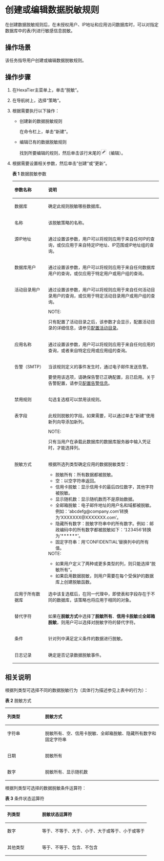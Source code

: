 # 创建或编辑数据脱敏规则<a name="ZH-CN_TOPIC_0111166389"></a>

在创建数据脱敏规则后，在未授权用户、IP地址和应用访问数据库时，可以对指定数据库中的表/列进行敏感信息脱敏。

## 操作场景<a name="zh-cn_topic_0110574922_s5688c7d73ebc431f8ab58771a127b6c3"></a>

该任务指导用户创建或编辑数据脱敏规则。

## 操作步骤<a name="zh-cn_topic_0110574922_s6e143e9d0ce848ca981f257fb7d41d7e"></a>

1.  在HexaTier主菜单上，单击“脱敏“。
2.  在导航树上，选择“策略“。
3.  根据需要执行以下操作：
    -   创建新的数据脱敏规则

        在命令栏上，单击“新建“。

    -   编辑已有的数据脱敏规则

        找到所要编辑的规则，然后单击该行末尾的![](figures/编辑.png)（编辑）。


4.  根据需要设置相关参数，然后单击“创建“或“更新“。

    **表 1**  数据脱敏参数

    <a name="zh-cn_topic_0110574922_t92f3e55297cb4d708d001de79199984b"></a>
    <table><thead align="left"><tr id="zh-cn_topic_0110574922_r754068bcac8940e185d1f9cc5fa7fdb5"><th class="cellrowborder" valign="top" width="23%" id="mcps1.2.3.1.1"><p id="zh-cn_topic_0110574922_a554738ba265c479582a865933fcd3bad"><a name="zh-cn_topic_0110574922_a554738ba265c479582a865933fcd3bad"></a><a name="zh-cn_topic_0110574922_a554738ba265c479582a865933fcd3bad"></a>参数名称</p>
    </th>
    <th class="cellrowborder" valign="top" width="77%" id="mcps1.2.3.1.2"><p id="zh-cn_topic_0110574922_a758baa83ac7a40839ee4bdda3aa0ca76"><a name="zh-cn_topic_0110574922_a758baa83ac7a40839ee4bdda3aa0ca76"></a><a name="zh-cn_topic_0110574922_a758baa83ac7a40839ee4bdda3aa0ca76"></a>说明</p>
    </th>
    </tr>
    </thead>
    <tbody><tr id="zh-cn_topic_0110574922_r1a3a185e39a0409b9b34eeab76419bbd"><td class="cellrowborder" valign="top" width="23%" headers="mcps1.2.3.1.1 "><p id="zh-cn_topic_0110574922_a491543b6a8c34bcabe655453fa418367"><a name="zh-cn_topic_0110574922_a491543b6a8c34bcabe655453fa418367"></a><a name="zh-cn_topic_0110574922_a491543b6a8c34bcabe655453fa418367"></a>数据库</p>
    </td>
    <td class="cellrowborder" valign="top" width="77%" headers="mcps1.2.3.1.2 "><p id="zh-cn_topic_0110574922_ad36b283c3dce40ab8419ced8257c307e"><a name="zh-cn_topic_0110574922_ad36b283c3dce40ab8419ced8257c307e"></a><a name="zh-cn_topic_0110574922_ad36b283c3dce40ab8419ced8257c307e"></a>确定此规则脱敏哪些数据库。</p>
    </td>
    </tr>
    <tr id="zh-cn_topic_0110574922_row108541154141015"><td class="cellrowborder" valign="top" width="23%" headers="mcps1.2.3.1.1 "><p id="zh-cn_topic_0110574922_p209798511017"><a name="zh-cn_topic_0110574922_p209798511017"></a><a name="zh-cn_topic_0110574922_p209798511017"></a>名称</p>
    </td>
    <td class="cellrowborder" valign="top" width="77%" headers="mcps1.2.3.1.2 "><p id="zh-cn_topic_0110574922_p189793512109"><a name="zh-cn_topic_0110574922_p189793512109"></a><a name="zh-cn_topic_0110574922_p189793512109"></a>该脱敏策略的名称。</p>
    </td>
    </tr>
    <tr id="zh-cn_topic_0110574922_r67ee4e7d090a4b8a902b93866869afab"><td class="cellrowborder" valign="top" width="23%" headers="mcps1.2.3.1.1 "><p id="zh-cn_topic_0110574922_adc878a11aced4f6b9ee46ff47d34e219"><a name="zh-cn_topic_0110574922_adc878a11aced4f6b9ee46ff47d34e219"></a><a name="zh-cn_topic_0110574922_adc878a11aced4f6b9ee46ff47d34e219"></a>源IP地址</p>
    </td>
    <td class="cellrowborder" valign="top" width="77%" headers="mcps1.2.3.1.2 "><p id="zh-cn_topic_0110574922_zh-cn_topic_0076429780_p144779165593"><a name="zh-cn_topic_0110574922_zh-cn_topic_0076429780_p144779165593"></a><a name="zh-cn_topic_0110574922_zh-cn_topic_0076429780_p144779165593"></a>通过设置该参数，用户可以将规则应用于来自任何IP的查询，或仅应用于来自特定IP地址、IP范围或IP地址组的查询。</p>
    </td>
    </tr>
    <tr id="zh-cn_topic_0110574922_r8d7005191edb4016bc12290ed1970ec7"><td class="cellrowborder" valign="top" width="23%" headers="mcps1.2.3.1.1 "><p id="zh-cn_topic_0110574922_a8bdbf10de858477bb2dc8aba10b8324d"><a name="zh-cn_topic_0110574922_a8bdbf10de858477bb2dc8aba10b8324d"></a><a name="zh-cn_topic_0110574922_a8bdbf10de858477bb2dc8aba10b8324d"></a>数据库用户</p>
    </td>
    <td class="cellrowborder" valign="top" width="77%" headers="mcps1.2.3.1.2 "><p id="zh-cn_topic_0110574922_a739206be82de4f769134622fa82335ee"><a name="zh-cn_topic_0110574922_a739206be82de4f769134622fa82335ee"></a><a name="zh-cn_topic_0110574922_a739206be82de4f769134622fa82335ee"></a>通过设置该参数，用户可以将规则应用于来自任何数据库用户的查询，或仅应用于特定用户或用户组的查询。</p>
    </td>
    </tr>
    <tr id="zh-cn_topic_0110574922_row57609360227"><td class="cellrowborder" valign="top" width="23%" headers="mcps1.2.3.1.1 "><p id="zh-cn_topic_0110574922_ad703537439ff4dbaa56a9926371309ca"><a name="zh-cn_topic_0110574922_ad703537439ff4dbaa56a9926371309ca"></a><a name="zh-cn_topic_0110574922_ad703537439ff4dbaa56a9926371309ca"></a>活动目录用户</p>
    </td>
    <td class="cellrowborder" valign="top" width="77%" headers="mcps1.2.3.1.2 "><p id="zh-cn_topic_0110574922_a6ef8f02512034121ad1d77535b6afa0f"><a name="zh-cn_topic_0110574922_a6ef8f02512034121ad1d77535b6afa0f"></a><a name="zh-cn_topic_0110574922_a6ef8f02512034121ad1d77535b6afa0f"></a>通过设置该参数，用户可以将规则应用于来自任何活动目录用户的查询，或仅用于特定活动目录用户或用户组的查询。</p>
    <div class="note" id="zh-cn_topic_0110574922_n402f66f692024bc69a23f88de363dac1"><a name="zh-cn_topic_0110574922_n402f66f692024bc69a23f88de363dac1"></a><a name="zh-cn_topic_0110574922_n402f66f692024bc69a23f88de363dac1"></a><span class="notetitle"> NOTE: </span><div class="notebody"><p id="zh-cn_topic_0110574922_zh-cn_topic_0076429722_p5717533161"><a name="zh-cn_topic_0110574922_zh-cn_topic_0076429722_p5717533161"></a><a name="zh-cn_topic_0110574922_zh-cn_topic_0076429722_p5717533161"></a>只有配置了活动目录之后，该参数才会显示，配置活动目录的详细信息，请参见<a href="活动目录简介.md#ZH-CN_TOPIC_0111166491">配置活动目录</a>。</p>
    </div></div>
    </td>
    </tr>
    <tr id="zh-cn_topic_0110574922_r75a3ad75bc6d42429816dc70ce753fe7"><td class="cellrowborder" valign="top" width="23%" headers="mcps1.2.3.1.1 "><p id="zh-cn_topic_0110574922_a6b4aa9cb56b3466093add7a648b1b02f"><a name="zh-cn_topic_0110574922_a6b4aa9cb56b3466093add7a648b1b02f"></a><a name="zh-cn_topic_0110574922_a6b4aa9cb56b3466093add7a648b1b02f"></a>应用名称</p>
    </td>
    <td class="cellrowborder" valign="top" width="77%" headers="mcps1.2.3.1.2 "><p id="zh-cn_topic_0110574922_zh-cn_topic_0076429780_p047751615590"><a name="zh-cn_topic_0110574922_zh-cn_topic_0076429780_p047751615590"></a><a name="zh-cn_topic_0110574922_zh-cn_topic_0076429780_p047751615590"></a>通过设置该参数，用户可以将规则应用于来自任何应用的查询，或者来自特定应用或应用组的查询。</p>
    </td>
    </tr>
    <tr id="zh-cn_topic_0110574922_r74cc1c6573b6420085d2dcedcbe52b57"><td class="cellrowborder" valign="top" width="23%" headers="mcps1.2.3.1.1 "><p id="zh-cn_topic_0110574922_aeef8cddc6009482e80d5df1bf2bae922"><a name="zh-cn_topic_0110574922_aeef8cddc6009482e80d5df1bf2bae922"></a><a name="zh-cn_topic_0110574922_aeef8cddc6009482e80d5df1bf2bae922"></a>告警（SMTP）</p>
    </td>
    <td class="cellrowborder" valign="top" width="77%" headers="mcps1.2.3.1.2 "><p id="zh-cn_topic_0110574922_aaf677f7cdb4647b2923005a9a8d8f6e4"><a name="zh-cn_topic_0110574922_aaf677f7cdb4647b2923005a9a8d8f6e4"></a><a name="zh-cn_topic_0110574922_aaf677f7cdb4647b2923005a9a8d8f6e4"></a>当该规则定义的事件发生时，通过电子邮件发送告警。</p>
    <p id="zh-cn_topic_0110574922_zh-cn_topic_0076429780_p247714160595"><a name="zh-cn_topic_0110574922_zh-cn_topic_0076429780_p247714160595"></a><a name="zh-cn_topic_0110574922_zh-cn_topic_0076429780_p247714160595"></a>要使用该选项，请确保告警已正确配置，且已启用。关于告警配置，请参见<a href="告警信息简介.md#ZH-CN_TOPIC_0111166388">配置告警信息</a>。</p>
    </td>
    </tr>
    <tr id="zh-cn_topic_0110574922_r36942763eed5445e8d0cf9a427621ecf"><td class="cellrowborder" valign="top" width="23%" headers="mcps1.2.3.1.1 "><p id="zh-cn_topic_0110574922_a77830ae16ee847239cc5ffed5d7d4aaf"><a name="zh-cn_topic_0110574922_a77830ae16ee847239cc5ffed5d7d4aaf"></a><a name="zh-cn_topic_0110574922_a77830ae16ee847239cc5ffed5d7d4aaf"></a>禁用规则</p>
    </td>
    <td class="cellrowborder" valign="top" width="77%" headers="mcps1.2.3.1.2 "><p id="zh-cn_topic_0110574922_ad78a0a408fcc4540a72e8db646f2df9d"><a name="zh-cn_topic_0110574922_ad78a0a408fcc4540a72e8db646f2df9d"></a><a name="zh-cn_topic_0110574922_ad78a0a408fcc4540a72e8db646f2df9d"></a>勾选复选框可以禁用该规则。</p>
    </td>
    </tr>
    <tr id="zh-cn_topic_0110574922_rbfee852e8199492eb297bafaf3aa246c"><td class="cellrowborder" valign="top" width="23%" headers="mcps1.2.3.1.1 "><p id="zh-cn_topic_0110574922_a8495d4159e9d4434bf690389d787a447"><a name="zh-cn_topic_0110574922_a8495d4159e9d4434bf690389d787a447"></a><a name="zh-cn_topic_0110574922_a8495d4159e9d4434bf690389d787a447"></a>表字段</p>
    </td>
    <td class="cellrowborder" valign="top" width="77%" headers="mcps1.2.3.1.2 "><p id="zh-cn_topic_0110574922_zh-cn_topic_0076429780_p947811675912"><a name="zh-cn_topic_0110574922_zh-cn_topic_0076429780_p947811675912"></a><a name="zh-cn_topic_0110574922_zh-cn_topic_0076429780_p947811675912"></a>此规则脱敏的字段。如果需要，可以通过单击“新建”使用新列向导添加新列。</p>
    <div class="note" id="zh-cn_topic_0110574922_n9c2d4ef79c7b49bd8be955d873501bdb"><a name="zh-cn_topic_0110574922_n9c2d4ef79c7b49bd8be955d873501bdb"></a><a name="zh-cn_topic_0110574922_n9c2d4ef79c7b49bd8be955d873501bdb"></a><span class="notetitle"> NOTE: </span><div class="notebody"><p id="zh-cn_topic_0110574922_a8e9c752f590a4e578756b4c28b99ea0c"><a name="zh-cn_topic_0110574922_a8e9c752f590a4e578756b4c28b99ea0c"></a><a name="zh-cn_topic_0110574922_a8e9c752f590a4e578756b4c28b99ea0c"></a>只有当用户在承载此数据库的数据库服务器中输入凭证时，才能选择列。</p>
    </div></div>
    </td>
    </tr>
    <tr id="zh-cn_topic_0110574922_rcae2339b45b043b5af815f3bc0df9939"><td class="cellrowborder" valign="top" width="23%" headers="mcps1.2.3.1.1 "><p id="zh-cn_topic_0110574922_afb7fa2a6b0a14881bc048254aa246d79"><a name="zh-cn_topic_0110574922_afb7fa2a6b0a14881bc048254aa246d79"></a><a name="zh-cn_topic_0110574922_afb7fa2a6b0a14881bc048254aa246d79"></a>脱敏方式</p>
    </td>
    <td class="cellrowborder" valign="top" width="77%" headers="mcps1.2.3.1.2 "><p id="zh-cn_topic_0110574922_acffe307ead4e49cabe8297abf060a925"><a name="zh-cn_topic_0110574922_acffe307ead4e49cabe8297abf060a925"></a><a name="zh-cn_topic_0110574922_acffe307ead4e49cabe8297abf060a925"></a>根据所选列类型确定应用的数据脱敏类型：</p>
    <a name="zh-cn_topic_0110574922_u31b0a5b6bb8f44ac9a6f84f71791921d"></a><a name="zh-cn_topic_0110574922_u31b0a5b6bb8f44ac9a6f84f71791921d"></a><ul id="zh-cn_topic_0110574922_u31b0a5b6bb8f44ac9a6f84f71791921d"><li>脱敏所有：所有数据都被脱敏。</li><li>空：以空字符串返回。</li><li>信用卡脱敏：显示信用卡的最后四位数字，其他字符被脱敏。</li><li>显示随机数：显示随机数而不是原始数据。</li><li>全邮箱脱敏：电子邮件地址的用户名和域都被脱敏。例如：‘abcdefg@company.com’转换为‘XXXXXXX@XXXXXXX.com’。</li><li>隐藏所有数字：脱敏字符串中的所有数字。例如：邮政编码中的所有数字都被脱敏如下：‘123456’转换为‘******’。</li><li>固定字符串：用‘CONFIDENTIAL’替换列中的所有值。</li></ul>
    <div class="note" id="zh-cn_topic_0110574922_n3810259bb29646d5845bfc4d5d12df4c"><a name="zh-cn_topic_0110574922_n3810259bb29646d5845bfc4d5d12df4c"></a><a name="zh-cn_topic_0110574922_n3810259bb29646d5845bfc4d5d12df4c"></a><span class="notetitle"> NOTE: </span><div class="notebody"><a name="zh-cn_topic_0110574922_ul658691341513"></a><a name="zh-cn_topic_0110574922_ul658691341513"></a><ul id="zh-cn_topic_0110574922_ul658691341513"><li>如果用户定义了两种或更多类型的列，则只能选择“脱敏所有”。</li><li>如果启用数据脱敏，则用户需要在每个受保护的数据库上创建脱敏函数。</li></ul>
    </div></div>
    </td>
    </tr>
    <tr id="zh-cn_topic_0110574922_row2345156113020"><td class="cellrowborder" valign="top" width="23%" headers="mcps1.2.3.1.1 "><p id="zh-cn_topic_0110574922_p2034511617303"><a name="zh-cn_topic_0110574922_p2034511617303"></a><a name="zh-cn_topic_0110574922_p2034511617303"></a>应用于所有数据库</p>
    </td>
    <td class="cellrowborder" valign="top" width="77%" headers="mcps1.2.3.1.2 "><p id="zh-cn_topic_0110574922_p31389506162"><a name="zh-cn_topic_0110574922_p31389506162"></a><a name="zh-cn_topic_0110574922_p31389506162"></a>选中该复选框后，在同一代理中，即使表和字段存在于不同的数据库，该策略也将应用于相同的对象。</p>
    </td>
    </tr>
    <tr id="zh-cn_topic_0110574922_row71731064301"><td class="cellrowborder" valign="top" width="23%" headers="mcps1.2.3.1.1 "><p id="zh-cn_topic_0110574922_p16173863302"><a name="zh-cn_topic_0110574922_p16173863302"></a><a name="zh-cn_topic_0110574922_p16173863302"></a>替代字符</p>
    </td>
    <td class="cellrowborder" valign="top" width="77%" headers="mcps1.2.3.1.2 "><p id="zh-cn_topic_0110574922_p121738619307"><a name="zh-cn_topic_0110574922_p121738619307"></a><a name="zh-cn_topic_0110574922_p121738619307"></a>如果在<span class="parmname" id="zh-cn_topic_0110574922_parmname109931616332"><a name="zh-cn_topic_0110574922_parmname109931616332"></a><a name="zh-cn_topic_0110574922_parmname109931616332"></a><b>脱敏方式</b></span>中选择了<span class="parmvalue" id="zh-cn_topic_0110574922_parmvalue184314127338"><a name="zh-cn_topic_0110574922_parmvalue184314127338"></a><a name="zh-cn_topic_0110574922_parmvalue184314127338"></a><b>脱敏所有</b></span>、<span class="parmvalue" id="zh-cn_topic_0110574922_parmvalue13212223163313"><a name="zh-cn_topic_0110574922_parmvalue13212223163313"></a><a name="zh-cn_topic_0110574922_parmvalue13212223163313"></a><b>信用卡脱敏</b></span>或<span class="parmvalue" id="zh-cn_topic_0110574922_parmvalue1411813281337"><a name="zh-cn_topic_0110574922_parmvalue1411813281337"></a><a name="zh-cn_topic_0110574922_parmvalue1411813281337"></a><b>全邮箱脱敏</b></span>，则用户可以选择对脱敏字符的替代字符。</p>
    </td>
    </tr>
    <tr id="zh-cn_topic_0110574922_r42295f6752184d6babf7bfc461ee96ba"><td class="cellrowborder" valign="top" width="23%" headers="mcps1.2.3.1.1 "><p id="zh-cn_topic_0110574922_a1b2cb4853b664a73a020f594340193a4"><a name="zh-cn_topic_0110574922_a1b2cb4853b664a73a020f594340193a4"></a><a name="zh-cn_topic_0110574922_a1b2cb4853b664a73a020f594340193a4"></a>条件</p>
    </td>
    <td class="cellrowborder" valign="top" width="77%" headers="mcps1.2.3.1.2 "><p id="zh-cn_topic_0110574922_zh-cn_topic_0076429780_p154800164592"><a name="zh-cn_topic_0110574922_zh-cn_topic_0076429780_p154800164592"></a><a name="zh-cn_topic_0110574922_zh-cn_topic_0076429780_p154800164592"></a>针对列中满足定义条件的数据进行脱敏。</p>
    </td>
    </tr>
    <tr id="zh-cn_topic_0110574922_r8059e15a8d1d4a99a7501b7b6c8f0eec"><td class="cellrowborder" valign="top" width="23%" headers="mcps1.2.3.1.1 "><p id="zh-cn_topic_0110574922_ab1cdbd36111443aaa5167646cf889dd5"><a name="zh-cn_topic_0110574922_ab1cdbd36111443aaa5167646cf889dd5"></a><a name="zh-cn_topic_0110574922_ab1cdbd36111443aaa5167646cf889dd5"></a>日志记录</p>
    </td>
    <td class="cellrowborder" valign="top" width="77%" headers="mcps1.2.3.1.2 "><p id="zh-cn_topic_0110574922_a9119a4ed5fa84da4a9a142c27d483cda"><a name="zh-cn_topic_0110574922_a9119a4ed5fa84da4a9a142c27d483cda"></a><a name="zh-cn_topic_0110574922_a9119a4ed5fa84da4a9a142c27d483cda"></a>确定是否记录数据脱敏事件。</p>
    </td>
    </tr>
    </tbody>
    </table>


## 相关说明<a name="zh-cn_topic_0110574922_s4deba11ffaa449569e401b12a314643b"></a>

根据列类型可选择不同的数据脱敏行为（具体行为描述参见上表中的行为）：

**表 2**  脱敏方式

<a name="zh-cn_topic_0110574922_t539bed212500452f89cef6ee8676aff6"></a>
<table><thead align="left"><tr id="zh-cn_topic_0110574922_r3aaae3ee414e4fd18d512d10b188cf85"><th class="cellrowborder" valign="top" width="24.62%" id="mcps1.2.3.1.1"><p id="zh-cn_topic_0110574922_ae8007783aad94e42a4f0d0c2d1b710b7"><a name="zh-cn_topic_0110574922_ae8007783aad94e42a4f0d0c2d1b710b7"></a><a name="zh-cn_topic_0110574922_ae8007783aad94e42a4f0d0c2d1b710b7"></a>列类型</p>
</th>
<th class="cellrowborder" valign="top" width="75.38%" id="mcps1.2.3.1.2"><p id="zh-cn_topic_0110574922_a4460d59ec6844ffca9caa44533861d15"><a name="zh-cn_topic_0110574922_a4460d59ec6844ffca9caa44533861d15"></a><a name="zh-cn_topic_0110574922_a4460d59ec6844ffca9caa44533861d15"></a>脱敏方式</p>
</th>
</tr>
</thead>
<tbody><tr id="zh-cn_topic_0110574922_r1874991ebd2d4aecbdbbb66e3b847dba"><td class="cellrowborder" valign="top" width="24.62%" headers="mcps1.2.3.1.1 "><p id="zh-cn_topic_0110574922_a6843ce765a474587ad15fbf170f937c2"><a name="zh-cn_topic_0110574922_a6843ce765a474587ad15fbf170f937c2"></a><a name="zh-cn_topic_0110574922_a6843ce765a474587ad15fbf170f937c2"></a>字符串</p>
</td>
<td class="cellrowborder" valign="top" width="75.38%" headers="mcps1.2.3.1.2 "><p id="zh-cn_topic_0110574922_a1684c0c21a704c64bfb9767daf955afc"><a name="zh-cn_topic_0110574922_a1684c0c21a704c64bfb9767daf955afc"></a><a name="zh-cn_topic_0110574922_a1684c0c21a704c64bfb9767daf955afc"></a>脱敏所有、空、信用卡脱敏、全邮箱脱敏、隐藏所有数字和固定字符串</p>
</td>
</tr>
<tr id="zh-cn_topic_0110574922_r03106e559154412c95cbfc1642e20a74"><td class="cellrowborder" valign="top" width="24.62%" headers="mcps1.2.3.1.1 "><p id="zh-cn_topic_0110574922_a54aac714d714474689d884682431b1a9"><a name="zh-cn_topic_0110574922_a54aac714d714474689d884682431b1a9"></a><a name="zh-cn_topic_0110574922_a54aac714d714474689d884682431b1a9"></a>日期</p>
</td>
<td class="cellrowborder" valign="top" width="75.38%" headers="mcps1.2.3.1.2 "><p id="zh-cn_topic_0110574922_ae499dd16a9f84e609b7442c8eee4b2ce"><a name="zh-cn_topic_0110574922_ae499dd16a9f84e609b7442c8eee4b2ce"></a><a name="zh-cn_topic_0110574922_ae499dd16a9f84e609b7442c8eee4b2ce"></a>脱敏所有</p>
</td>
</tr>
<tr id="zh-cn_topic_0110574922_rb3593703451644cd8c0ccea3ce8c3e37"><td class="cellrowborder" valign="top" width="24.62%" headers="mcps1.2.3.1.1 "><p id="zh-cn_topic_0110574922_a1f2cb16d3ba844bc8595f5dec05a0ff3"><a name="zh-cn_topic_0110574922_a1f2cb16d3ba844bc8595f5dec05a0ff3"></a><a name="zh-cn_topic_0110574922_a1f2cb16d3ba844bc8595f5dec05a0ff3"></a>数字</p>
</td>
<td class="cellrowborder" valign="top" width="75.38%" headers="mcps1.2.3.1.2 "><p id="zh-cn_topic_0110574922_a3255e8abd2e44e239d9ba4b1ad76dc7c"><a name="zh-cn_topic_0110574922_a3255e8abd2e44e239d9ba4b1ad76dc7c"></a><a name="zh-cn_topic_0110574922_a3255e8abd2e44e239d9ba4b1ad76dc7c"></a>脱敏所有、显示随机数</p>
</td>
</tr>
</tbody>
</table>

根据列类型可选择的数据脱敏条件运算符：

**表 3**  条件状态运算符

<a name="zh-cn_topic_0110574922_t695974ab797c4117b40c0aa970628791"></a>
<table><thead align="left"><tr id="zh-cn_topic_0110574922_r17be8bc482ab43a285bebd7abf2702d1"><th class="cellrowborder" valign="top" width="24.62%" id="mcps1.2.3.1.1"><p id="zh-cn_topic_0110574922_a0ba86da642ec4b569e0ce44e7601bbac"><a name="zh-cn_topic_0110574922_a0ba86da642ec4b569e0ce44e7601bbac"></a><a name="zh-cn_topic_0110574922_a0ba86da642ec4b569e0ce44e7601bbac"></a>列类型</p>
</th>
<th class="cellrowborder" valign="top" width="75.38%" id="mcps1.2.3.1.2"><p id="zh-cn_topic_0110574922_a9b91caed328d4fb7baf2083695061a53"><a name="zh-cn_topic_0110574922_a9b91caed328d4fb7baf2083695061a53"></a><a name="zh-cn_topic_0110574922_a9b91caed328d4fb7baf2083695061a53"></a>脱敏状态运算符</p>
</th>
</tr>
</thead>
<tbody><tr id="zh-cn_topic_0110574922_r69b9cc7ef4434740b71aae4525bbedd1"><td class="cellrowborder" valign="top" width="24.62%" headers="mcps1.2.3.1.1 "><p id="zh-cn_topic_0110574922_a1ada3843d4f645479a4e28315e50358e"><a name="zh-cn_topic_0110574922_a1ada3843d4f645479a4e28315e50358e"></a><a name="zh-cn_topic_0110574922_a1ada3843d4f645479a4e28315e50358e"></a>数字</p>
</td>
<td class="cellrowborder" valign="top" width="75.38%" headers="mcps1.2.3.1.2 "><p id="zh-cn_topic_0110574922_a373a4127648b4dfdb91d83688ccf2586"><a name="zh-cn_topic_0110574922_a373a4127648b4dfdb91d83688ccf2586"></a><a name="zh-cn_topic_0110574922_a373a4127648b4dfdb91d83688ccf2586"></a>等于、不等于、大于、小于、大于或等于、小于或等于</p>
</td>
</tr>
<tr id="zh-cn_topic_0110574922_r59972cd546e54fbda18c62e6475fad56"><td class="cellrowborder" valign="top" width="24.62%" headers="mcps1.2.3.1.1 "><p id="zh-cn_topic_0110574922_ac4baf7db772442d88cb88cf8de34b0e1"><a name="zh-cn_topic_0110574922_ac4baf7db772442d88cb88cf8de34b0e1"></a><a name="zh-cn_topic_0110574922_ac4baf7db772442d88cb88cf8de34b0e1"></a>其他类型</p>
</td>
<td class="cellrowborder" valign="top" width="75.38%" headers="mcps1.2.3.1.2 "><p id="zh-cn_topic_0110574922_af0d4169ba56a4d709d14d9cdd14ddca3"><a name="zh-cn_topic_0110574922_af0d4169ba56a4d709d14d9cdd14ddca3"></a><a name="zh-cn_topic_0110574922_af0d4169ba56a4d709d14d9cdd14ddca3"></a>等于、不等于、包含、不包含</p>
</td>
</tr>
</tbody>
</table>

